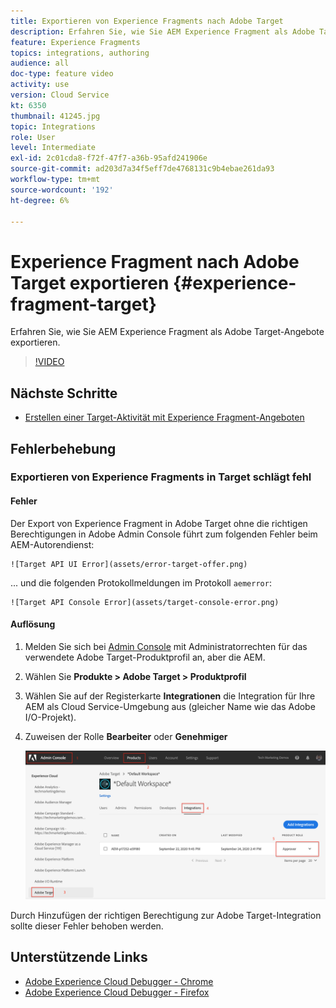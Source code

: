 ```yaml
---
title: Exportieren von Experience Fragments nach Adobe Target
description: Erfahren Sie, wie Sie AEM Experience Fragment als Adobe Target-Angebote veröffentlichen und exportieren.
feature: Experience Fragments
topics: integrations, authoring
audience: all
doc-type: feature video
activity: use
version: Cloud Service
kt: 6350
thumbnail: 41245.jpg
topic: Integrations
role: User
level: Intermediate
exl-id: 2c01cda8-f72f-47f7-a36b-95afd241906e
source-git-commit: ad203d7a34f5eff7de4768131c9b4ebae261da93
workflow-type: tm+mt
source-wordcount: '192'
ht-degree: 6%

---
```


# Experience Fragment nach Adobe Target exportieren {#experience-fragment-target}

Erfahren Sie, wie Sie AEM Experience Fragment als Adobe Target-Angebote exportieren.

>[!VIDEO](https://video.tv.adobe.com/v/41245?quality=12&learn=on)

## Nächste Schritte

+ [Erstellen einer Target-Aktivität mit Experience Fragment-Angeboten](./create-target-activity.md)

## Fehlerbehebung

### Exportieren von Experience Fragments in Target schlägt fehl

#### Fehler

Der Export von Experience Fragment in Adobe Target ohne die richtigen Berechtigungen in Adobe Admin Console führt zum folgenden Fehler beim AEM-Autorendienst:

    ![Target API UI Error](assets/error-target-offer.png)

... und die folgenden Protokollmeldungen im Protokoll `aemerror`:

    ![Target API Console Error](assets/target-console-error.png)

#### Auflösung

1. Melden Sie sich bei [Admin Console](https://adminconsole.adobe.com/) mit Administratorrechten für das verwendete Adobe Target-Produktprofil an, aber die AEM.
2. Wählen Sie __Produkte > Adobe Target > Produktprofil__
3. Wählen Sie auf der Registerkarte __Integrationen__ die Integration für Ihre AEM als Cloud Service-Umgebung aus (gleicher Name wie das Adobe I/O-Projekt).
4. Zuweisen der Rolle __Bearbeiter__ oder __Genehmiger__

   ![Target-API-Fehler](assets/target-permissions.png)

Durch Hinzufügen der richtigen Berechtigung zur Adobe Target-Integration sollte dieser Fehler behoben werden.

## Unterstützende Links

+ [Adobe Experience Cloud Debugger - Chrome](https://chrome.google.com/webstore/detail/adobe-experience-cloud-de/ocdmogmohccmeicdhlhhgepeaijenapj)
+ [Adobe Experience Cloud Debugger - Firefox](https://addons.mozilla.org/en-US/firefox/addon/adobe-experience-platform-dbg/)
